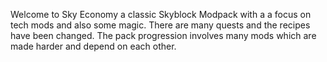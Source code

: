 
Welcome to Sky Economy a classic Skyblock Modpack with a a focus on tech mods and also some magic.
There are many quests and the recipes have been changed. The pack progression involves many mods which are made harder and depend on each other.
